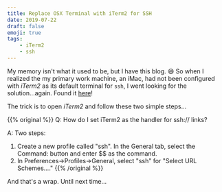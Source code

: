 ```yaml
---
title: Replace OSX Terminal with iTerm2 for SSH
date: 2019-07-22
draft: false
emoji: true
tags:
    - iTerm2
    - ssh
---
```


My memory isn't what it used to be, but I have this blog. :smile: So when I realized the my primary work machine, an iMac, had not been configured with _iTerm2_ as its default terminal for `ssh`, I went looking for the solution...again.  Found it [here](https://www.iterm2.com/faq.html)!  

The trick is to open _iTerm2_ and follow these two simple steps...

{{% original %}}
Q: How do I set iTerm2 as the handler for ssh:// links?

A: Two steps:

  1. Create a new profile called "ssh". In the General tab, select the Command: button and enter $$ as the command.
  2. In Preferences->Profiles->General, select "ssh" for "Select URL Schemes...."
{{% /original %}}

And that's a wrap.  Until next time...
